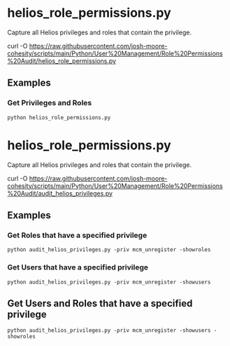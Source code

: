 # **helios_role_permissions.py**

   Capture all Helios privileges and roles that contain the privilege.

   curl -O https://raw.githubusercontent.com/josh-moore-cohesity/scripts/main/Python/User%20Management/Role%20Permissions%20Audit/helios_role_permissions.py
   
## **Examples**

### Get Privileges and Roles
    python helios_role_permissions.py

# **helios_role_permissions.py**

   Capture all Helios privileges and roles that contain the privilege.

   curl -O https://raw.githubusercontent.com/josh-moore-cohesity/scripts/main/Python/User%20Management/Role%20Permissions%20Audit/audit_helios_privileges.py
   
## **Examples**

### Get Roles that have a specified privilege
    python audit_helios_privileges.py -priv mcm_unregister -showroles

### Get Users that have a specified privilege
    python audit_helios_privileges.py -priv mcm_unregister -showusers

## Get Users and Roles that have a specified privilege
    python audit_helios_privileges.py -priv mcm_unregister -showusers -showroles
    
